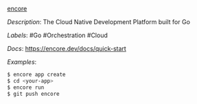 [encore](https://github.com/encoredev/encore)

*Description*: The Cloud Native Development Platform built for Go

*Labels*: #Go #Orchestration #Cloud

*Docs*: https://encore.dev/docs/quick-start

*Examples*:

```bash
$ encore app create
$ cd <your-app>
$ encore run
$ git push encore
```
